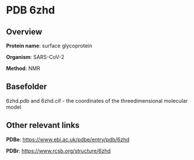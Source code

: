 # PDB 6zhd

## Overview

**Protein name**: surface glycoprotein

**Organism**: SARS-CoV-2

**Method**: NMR



## Basefolder

6zhd.pdb and 6zhd.cif - the coordinates of the threedimensional molecular model



## Other relevant links 
**PDBe**:  https://www.ebi.ac.uk/pdbe/entry/pdb/6zhd
 
**PDBr**: https://www.rcsb.org/structure/6zhd 
